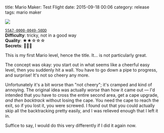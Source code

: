 title: Mario Maker: Test Flight
date: 2015-09-18 00:06
category: release
tags: mario maker

<div class="prose-full-illustration">
<img src="/dev/media/mario-maker/test-flight.jpg">
</div>

[`55A7-0000-0049-50DD`](https://supermariomakerbookmark.nintendo.net/courses/55A7-0000-0049-50DD)  
**Difficulty**: tricky, not in a good way  
**Quality**: ★★☆☆☆  
**Secrets**: 🍄🍄🍄

This is my first Mario level, hence the title.  It...  is not particularly great.

The concept was okay: you start out in what seems like a cheerful easy level, then you suddenly hit a wall.  You have to go down a pipe to progress, and surprise!  It's not so cheery any more.

Unfortunately it's a bit worse than "not cheery"; it's cramped and kind of annoying.  The original idea was actually _worse_ than how it came out — I'd intended that you have to cross the entire second area, get a cape upgrade, _and then backtrack_ without losing the cape.  You need the cape to reach the exit, so if you lost it, you were screwed.  I found out that you could actually skip all the backtracking pretty easily, and I was relieved enough that I left it in.

Suffice to say, I would do this very differently if I did it again now.
